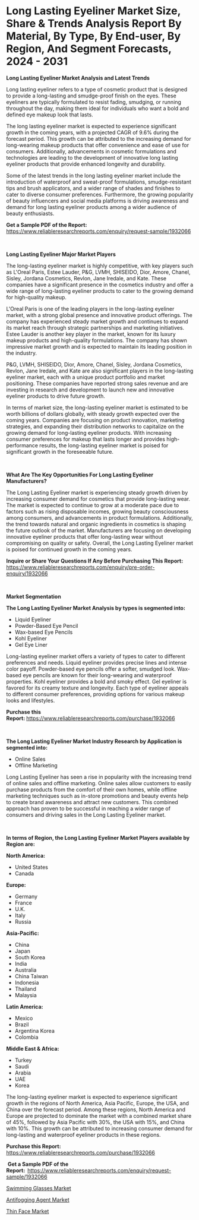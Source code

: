 <p><h1>Long Lasting Eyeliner Market Size, Share & Trends Analysis Report By Material, By Type, By End-user, By Region, And Segment Forecasts, 2024 - 2031</h1></p><p><strong>Long Lasting Eyeliner Market Analysis and Latest Trends</strong></p>
<p><p>Long lasting eyeliner refers to a type of cosmetic product that is designed to provide a long-lasting and smudge-proof finish on the eyes. These eyeliners are typically formulated to resist fading, smudging, or running throughout the day, making them ideal for individuals who want a bold and defined eye makeup look that lasts.</p><p>The long lasting eyeliner market is expected to experience significant growth in the coming years, with a projected CAGR of 9.6% during the forecast period. This growth can be attributed to the increasing demand for long-wearing makeup products that offer convenience and ease of use for consumers. Additionally, advancements in cosmetic formulations and technologies are leading to the development of innovative long lasting eyeliner products that provide enhanced longevity and durability.</p><p>Some of the latest trends in the long lasting eyeliner market include the introduction of waterproof and sweat-proof formulations, smudge-resistant tips and brush applicators, and a wider range of shades and finishes to cater to diverse consumer preferences. Furthermore, the growing popularity of beauty influencers and social media platforms is driving awareness and demand for long lasting eyeliner products among a wider audience of beauty enthusiasts.</p></p>
<p><strong>Get a Sample PDF of the Report:&nbsp;</strong> <a href="https://www.reliableresearchreports.com/enquiry/request-sample/1932066">https://www.reliableresearchreports.com/enquiry/request-sample/1932066</a></p>
<p>&nbsp;</p>
<p><strong>Long Lasting Eyeliner Major Market Players</strong></p>
<p><p>The long-lasting eyeliner market is highly competitive, with key players such as L'Oreal Paris, Estee Lauder, P&G, LVMH, SHISEIDO, Dior, Amore, Chanel, Sisley, Jordana Cosmetics, Revlon, Jane Iredale, and Kate. These companies have a significant presence in the cosmetics industry and offer a wide range of long-lasting eyeliner products to cater to the growing demand for high-quality makeup.</p><p>L'Oreal Paris is one of the leading players in the long-lasting eyeliner market, with a strong global presence and innovative product offerings. The company has experienced steady market growth and continues to expand its market reach through strategic partnerships and marketing initiatives. Estee Lauder is another key player in the market, known for its luxury makeup products and high-quality formulations. The company has shown impressive market growth and is expected to maintain its leading position in the industry.</p><p>P&G, LVMH, SHISEIDO, Dior, Amore, Chanel, Sisley, Jordana Cosmetics, Revlon, Jane Iredale, and Kate are also significant players in the long-lasting eyeliner market, each with a unique product portfolio and market positioning. These companies have reported strong sales revenue and are investing in research and development to launch new and innovative eyeliner products to drive future growth.</p><p>In terms of market size, the long-lasting eyeliner market is estimated to be worth billions of dollars globally, with steady growth expected over the coming years. Companies are focusing on product innovation, marketing strategies, and expanding their distribution networks to capitalize on the growing demand for long-lasting eyeliner products. With increasing consumer preferences for makeup that lasts longer and provides high-performance results, the long-lasting eyeliner market is poised for significant growth in the foreseeable future.</p></p>
<p>&nbsp;</p>
<p><strong>What Are The Key Opportunities For Long Lasting Eyeliner Manufacturers?</strong></p>
<p><p>The Long Lasting Eyeliner market is experiencing steady growth driven by increasing consumer demand for cosmetics that provide long-lasting wear. The market is expected to continue to grow at a moderate pace due to factors such as rising disposable incomes, growing beauty consciousness among consumers, and advancements in product formulations. Additionally, the trend towards natural and organic ingredients in cosmetics is shaping the future outlook of the market. Manufacturers are focusing on developing innovative eyeliner products that offer long-lasting wear without compromising on quality or safety. Overall, the Long Lasting Eyeliner market is poised for continued growth in the coming years.</p></p>
<p><strong>Inquire or Share Your Questions If Any Before Purchasing This Report:</strong> <a href="https://www.reliableresearchreports.com/enquiry/pre-order-enquiry/1932066">https://www.reliableresearchreports.com/enquiry/pre-order-enquiry/1932066</a></p>
<p>&nbsp;</p>
<p><strong>Market Segmentation</strong></p>
<p><strong>The Long Lasting Eyeliner Market Analysis by types is segmented into:</strong></p>
<p><ul><li>Liquid Eyeliner</li><li>Powder-Based Eye Pencil</li><li>Wax-based Eye Pencils</li><li>Kohl Eyeliner</li><li>Gel Eye Liner</li></ul></p>
<p><p>Long-lasting eyeliner market offers a variety of types to cater to different preferences and needs. Liquid eyeliner provides precise lines and intense color payoff. Powder-based eye pencils offer a softer, smudged look. Wax-based eye pencils are known for their long-wearing and waterproof properties. Kohl eyeliner provides a bold and smoky effect. Gel eyeliner is favored for its creamy texture and longevity. Each type of eyeliner appeals to different consumer preferences, providing options for various makeup looks and lifestyles.</p></p>
<p><strong>Purchase this Report:&nbsp;</strong><a href="https://www.reliableresearchreports.com/purchase/1932066">https://www.reliableresearchreports.com/purchase/1932066</a></p>
<p>&nbsp;</p>
<p><strong>The Long Lasting Eyeliner Market Industry Research by Application is segmented into:</strong></p>
<p><ul><li>Online Sales</li><li>Offline Marketing</li></ul></p>
<p><p>Long Lasting Eyeliner has seen a rise in popularity with the increasing trend of online sales and offline marketing. Online sales allow customers to easily purchase products from the comfort of their own homes, while offline marketing techniques such as in-store promotions and beauty events help to create brand awareness and attract new customers. This combined approach has proven to be successful in reaching a wider range of consumers and driving sales in the Long Lasting Eyeliner market.</p></p>
<p>&nbsp;</p>
<p><strong>In terms of Region, the Long Lasting Eyeliner Market Players available by Region are:</strong></p>
<p>
    <p> <strong> North America: </strong>
        <ul>
            <li>United States</li>
            <li>Canada</li>
        </ul>
        </p> 
    <p> <strong> Europe: </strong>
        <ul>
            <li>Germany</li>
            <li>France</li>
            <li>U.K.</li>
            <li>Italy</li>
            <li>Russia</li>
        </ul>
        </p> 
    <p> <strong> Asia-Pacific: </strong>
        <ul>
            <li>China</li>
            <li>Japan</li>
            <li>South Korea</li>
            <li>India</li>
            <li>Australia</li>
            <li>China Taiwan</li>
            <li>Indonesia</li>
            <li>Thailand</li>
            <li>Malaysia</li>
        </ul>
        </p> 
    <p> <strong> Latin America: </strong>
        <ul>
            <li>Mexico</li>
            <li>Brazil</li>
            <li>Argentina Korea</li>
            <li>Colombia</li>
        </ul>
        </p> 
    <p> <strong> Middle East & Africa: </strong>
        <ul>
            <li>Turkey</li>
            <li>Saudi</li>
            <li>Arabia</li>
            <li>UAE</li>
            <li>Korea</li>
        </ul>
    </p>
    </p>
<p><p>The long-lasting eyeliner market is expected to experience significant growth in the regions of North America, Asia Pacific, Europe, the USA, and China over the forecast period. Among these regions, North America and Europe are projected to dominate the market with a combined market share of 45%, followed by Asia Pacific with 30%, the USA with 15%, and China with 10%. This growth can be attributed to increasing consumer demand for long-lasting and waterproof eyeliner products in these regions.</p></p>
<p><strong>Purchase this Report: </strong><a href="https://www.reliableresearchreports.com/purchase/1932066">https://www.reliableresearchreports.com/purchase/1932066</a></p>
<p>&nbsp;<strong>Get a Sample PDF of the Report:&nbsp;&nbsp;</strong><a href="https://www.reliableresearchreports.com/enquiry/request-sample/1932066">https://www.reliableresearchreports.com/enquiry/request-sample/1932066</a></p>
<p><strong></strong></p>
<p><p><a href="https://github.com/beatblasta/Market-Research-Report-List-2/blob/main/swimming-glasses-market.md">Swimming Glasses Market</a></p><p><a href="https://github.com/shotows/Market-Research-Report-List-1/blob/main/antifogging-agent-market.md">Antifogging Agent Market</a></p><p><a href="https://github.com/Sinjinluong3e0awx2m195k76/Market-Research-Report-List-1/blob/main/thin-face-market.md">Thin Face Market</a></p></p>